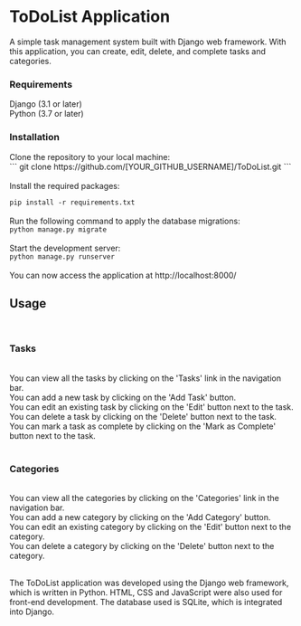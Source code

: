 <h1>ToDoList Application</h1>
A simple task management system built with Django web framework. With this application, you can create, edit, delete, and complete tasks and categories.

<h3>Requirements</h3>
Django (3.1 or later)<br>
Python (3.7 or later)
<h3>Installation</h3>
Clone the repository to your local machine: <br>
``` git clone https://github.com/[YOUR_GITHUB_USERNAME]/ToDoList.git ``` <br><br>
Install the required packages:

```pip install -r requirements.txt```<br><br>
Run the following command to apply the database migrations:<br>
```python manage.py migrate```<br><br>
Start the development server:<br>
```python manage.py runserver```<br><br>
You can now access the application at http://localhost:8000/

<h2>Usage</h2><br>
<h3>Tasks</h3><br>
You can view all the tasks by clicking on the 'Tasks' link in the navigation bar.<br>
You can add a new task by clicking on the 'Add Task' button.<br>
You can edit an existing task by clicking on the 'Edit' button next to the task.<br>
You can delete a task by clicking on the 'Delete' button next to the task.<br>
You can mark a task as complete by clicking on the 'Mark as Complete' button next to the task.<br><br>
<h3>Categories</h3><br>
You can view all the categories by clicking on the 'Categories' link in the navigation bar.<br>
You can add a new category by clicking on the 'Add Category' button.<br>
You can edit an existing category by clicking on the 'Edit' button next to the category.<br>
You can delete a category by clicking on the 'Delete' button next to the category.<br><br>

The ToDoList application was developed using the Django web framework, which is written in Python. HTML, CSS and JavaScript were also used for front-end development. The database used is SQLite, which is integrated into Django.
